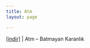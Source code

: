```yaml
---
title: Atm
layout: page

---
```

<a href="https://cloud.mail.ru/public/d3bdb333fb82/ATM%20-%20Batmayan%20Karanl%C4%B1k" target="_blank">[indir]</a> | Atm &#8211; Batmayan Karanlık